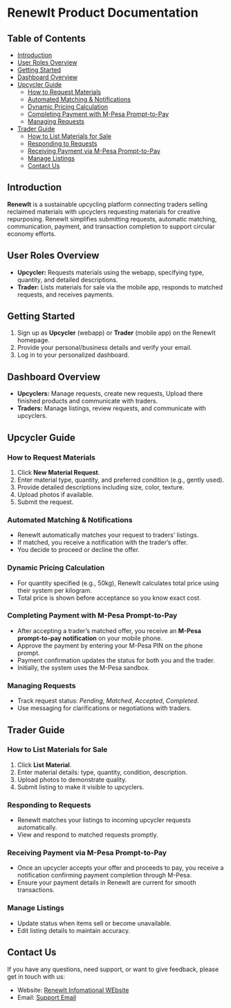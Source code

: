 # RenewIt Product Documentation

## Table of Contents

- [Introduction](#introduction)
- [User Roles Overview](#user-roles-overview)
- [Getting Started](#getting-started)
- [Dashboard Overview](#dashboard-overview)
- [Upcycler Guide](#upcycler-guide)
  - [How to Request Materials](#how-to-request-materials)
  - [Automated Matching & Notifications](#automated-matching--notifications)
  - [Dynamic Pricing Calculation](#dynamic-pricing-calculation)
  - [Completing Payment with M-Pesa Prompt-to-Pay](#completing-payment-with-m-pesa-prompt-to-pay)
  - [Managing Requests](#managing-requests)
- [Trader Guide](#trader-guide)
  - [How to List Materials for Sale](#how-to-list-materials-for-sale)
  - [Responding to Requests](#responding-to-requests)
  - [Receiving Payment via M-Pesa Prompt-to-Pay](#receiving-payment-via-m-pesa-prompt-to-pay)
  - [Manage Listings](#manage-listings)
  - [Contact Us](#contact-us)

## Introduction

**RenewIt** is a sustainable upcycling platform connecting traders selling reclaimed materials with upcyclers requesting materials for creative repurposing. RenewIt simplifies submitting requests, automatic matching, communication, payment, and transaction completion to support circular economy efforts.

## User Roles Overview

- **Upcycler:** Requests materials using the webapp, specifying type, quantity, and detailed descriptions.  
- **Trader:** Lists materials for sale via the mobile app, responds to matched requests, and receives payments.

## Getting Started

1. Sign up as **Upcycler** (webapp) or **Trader** (mobile app) on the RenewIt homepage.  
2. Provide your personal/business details and verify your email.  
3. Log in to your personalized dashboard.

## Dashboard Overview

- **Upcyclers:** Manage requests, create new requests, Upload there finished products and communicate with traders.  
- **Traders:** Manage listings, review requests, and communicate with upcyclers.

## Upcycler Guide

### How to Request Materials

1. Click **New Material Request**.  
2. Enter material type, quantity, and preferred condition (e.g., gently used).  
3. Provide detailed descriptions including size, color, texture.  
4. Upload photos if available.  
5. Submit the request.

### Automated Matching & Notifications

- RenewIt automatically matches your request to traders’ listings.  
- If matched, you receive a notification with the trader’s offer.  
- You decide to proceed or decline the offer.

### Dynamic Pricing Calculation

- For quantity specified (e.g., 50kg), RenewIt calculates total price using their system per kilogram.  
- Total price is shown before acceptance so you know exact cost.

### Completing Payment with M-Pesa Prompt-to-Pay

- After accepting a trader’s matched offer, you receive an **M-Pesa prompt-to-pay notification** on your mobile phone.  
- Approve the payment by entering your M-Pesa PIN on the phone prompt.  
- Payment confirmation updates the status for both you and the trader.  
- Initially, the system uses the M-Pesa sandbox.

### Managing Requests

- Track request status: *Pending*, *Matched*, *Accepted*, *Completed*.  
- Use messaging for clarifications or negotiations with traders.

## Trader Guide

### How to List Materials for Sale

1. Click **List Material**.  
2. Enter material details: type, quantity, condition, description.  
3. Upload photos to demonstrate quality.  
4. Submit listing to make it visible to upcyclers.

### Responding to Requests

- RenewIt matches your listings to incoming upcycler requests automatically.  
- View and respond to matched requests promptly.

### Receiving Payment via M-Pesa Prompt-to-Pay

- Once an upcycler accepts your offer and proceeds to pay, you receive a notification confirming payment completion through M-Pesa.  
- Ensure your payment details in RenewIt are current for smooth transactions.

### Manage Listings

- Update status when items sell or become unavailable.  
- Edit listing details to maintain accuracy.

## Contact Us

If you have any questions, need support, or want to give feedback, please get in touch with us:

- Website: [RenewIt Infomational WEbsite](https://superlative-hummingbird-95917d.netlify.app/)  
- Email: [Support Email](renewit@gmail.com)  

